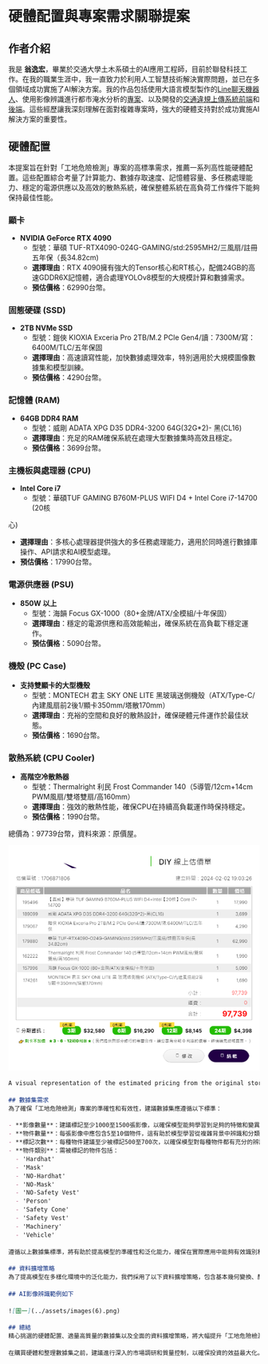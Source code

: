 # 硬體配置與專案需求關聯提案

## 作者介紹
我是 __翁逸宏__，畢業於交通大學土木系碩士的AI應用工程師，目前於聯發科技工作。在我的職業生涯中，我一直致力於利用人工智慧技術解決實際問題，並已在多個領域成功實施了AI解決方案。我的作品包括使用大語言模型製作的[Line聊天機器人](https://github.com/yihong1120/Azure-Line-Chatbot)、使用影像辨識進行都市淹水分析的[專案](https://github.com/yihong1120/CCTV-Inundation-Detection)、以及開發的[交通違規上傳系統前端](https://github.com/yihong1120/traffic_report_front_flutter)和[後端](https://github.com/yihong1120/Traffic-Violation-Report-System)。這些經歷讓我深刻理解在面對複雜專案時，強大的硬體支持對於成功實施AI解決方案的重要性。

## 硬體配置

本提案旨在針對「工地危險檢測」專案的高標準需求，推薦一系列高性能硬體配置。這些配置綜合考量了計算能力、數據存取速度、記憶體容量、多任務處理能力、穩定的電源供應以及高效的散熱系統，確保整體系統在高負荷工作條件下能夠保持最佳性能。

### 顯卡
- **NVIDIA GeForce RTX 4090**
  - 型號：華碩 TUF-RTX4090-024G-GAMING/std:2595MH2/三風扇/註冊五年保（長34.82cm)
  - **選擇理由**：RTX 4090擁有強大的Tensor核心和RT核心，配備24GB的高速GDDR6X記憶體，適合處理YOLOv8模型的大規模計算和數據需求。
  - **預估價格**：62990台幣。

### 固態硬碟 (SSD)
- **2TB NVMe SSD**
  - 型號：鎧俠 KIOXIA Exceria Pro 2TB/M.2 PCle Gen4/讀：7300M/寫：6400M/TLC/五年保固
  - **選擇理由**：高速讀寫性能，加快數據處理效率，特別適用於大規模圖像數據集和模型訓練。
  - **預估價格**：4290台幣。

### 記憶體 (RAM)
- **64GB DDR4 RAM**
  - 型號：威剛 ADATA XPG D35 DDR4-3200 64G(32G*2)- 黑(CL16)
  - **選擇理由**：充足的RAM確保系統在處理大型數據集時高效且穩定。
  - **預估價格**：3699台幣。

### 主機板與處理器 (CPU)
- **Intel Core i7**
  - 型號：華碩TUF GAMING B760M-PLUS WIFI D4 + Intel Core i7-14700 (20核

心)
  - **選擇理由**：多核心處理器提供強大的多任務處理能力，適用於同時進行數據庫操作、API請求和AI模型處理。
  - **預估價格**：17990台幣。

### 電源供應器 (PSU)
- **850W 以上**
  - 型號：海韻 Focus GX-1000（80+金牌/ATX/全模組/十年保固）
  - **選擇理由**：穩定的電源供應和高效能輸出，確保系統在高負載下穩定運作。
  - **預估價格**：5090台幣。

### 機殼 (PC Case)
- **支持雙顯卡的大型機殼**
  - 型號：MONTECH 君主 SKY ONE LITE 黑玻璃送側機殼（ATX/Type-C/內建風扇前2後1/顯卡350mm/塔散170mm）
  - **選擇理由**：充裕的空間和良好的散熱設計，確保硬體元件運作於最佳狀態。
  - **預估價格**：1690台幣。

### 散熱系統 (CPU Cooler)
- **高階空冷散熱器**
  - 型號：Thermalright 利民 Frost Commander 140（5導管/12cm+14cm PWM風扇/雙塔雙扇/高160mm）
  - **選擇理由**：強效的散熱性能，確保CPU在持續高負載運作時保持穩定。
  - **預估價格**：1990台幣。

總價為：97739台幣，資料來源：原價屋。

![原價屋估價表](../assets/sinya-1706871806.png)  
  
  
  
  
  
  
  
  
  
  
  
  
  
  
  
  
  
  
  
  
  
```md
A visual representation of the estimated pricing from the original store."}

## 數據集需求
為了確保「工地危險檢測」專案的準確性和有效性，建議數據集應遵循以下標準：

- **影像數量**：建議標記至少1000至1500張影像，以確保模型能夠學習到足夠的特徵和變異性。
- **物件數量**：每張影像中應包含5至10個物件，這有助於模型學習從複雜背景中辨識和分類物件。
- **標記次數**：每種物件建議至少被標記500至700次，以確保模型對每種物件都有充分的辨識能力。
- **物件類別**：需被標記的物件包括：
  - 'Hardhat'
  - 'Mask'
  - 'NO-Hardhat'
  - 'NO-Mask'
  - 'NO-Safety Vest'
  - 'Person'
  - 'Safety Cone'
  - 'Safety Vest'
  - 'Machinery'
  - 'Vehicle'

遵循以上數據集標準，將有助於提高模型的準確性和泛化能力，確保在實際應用中能夠有效識別和預測危險情況。

## 資料擴增策略
為了提高模型在多樣化環境中的泛化能力，我們採用了以下資料擴增策略，包含基本幾何變換、顏色調整、模糊和噪聲添加等，旨在模擬不同光照和環境條件下的影像，從而增強模型的魯棒性和預測準確率。

## AI影像辨識範例如下

![圖一](../assets/images(6).png)

## 總結
精心挑選的硬體配置、適量高質量的數據集以及全面的資料擴增策略，將大幅提升「工地危險檢測」專案的計算能力和效率。這套方案考慮到了專案的多面性需求，包括硬體配置、數據集規範及資料處理策略，以確保系統在各方面都能達到最優性能。

在購買硬體和整理數據集之前，建議進行深入的市場調研和質量控制，以確保投資的效益最大化。這樣，我們不僅能以合理的價格獲得高品質的硬體和數據，還能確保整個系統的長期性能和穩定性，為公司帶來持續的投資回報。